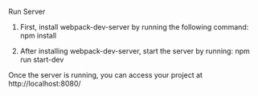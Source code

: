 Run Server

1. First, install webpack-dev-server by running the following command:
npm install

2. After installing webpack-dev-server, start the server by running:
npm run start-dev

Once the server is running, you can access your project at http://localhost:8080/
